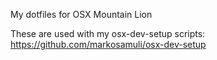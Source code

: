 My dotfiles for OSX Mountain Lion

These are used with my osx-dev-setup scripts:
https://github.com/markosamuli/osx-dev-setup